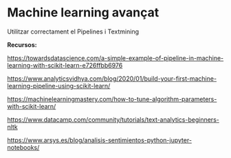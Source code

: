 # Machine learning avançat

Utilitzar correctament el Pipelines i Textmining

**Recursos:**

https://towardsdatascience.com/a-simple-example-of-pipeline-in-machine-learning-with-scikit-learn-e726ffbb6976

https://www.analyticsvidhya.com/blog/2020/01/build-your-first-machine-learning-pipeline-using-scikit-learn/

https://machinelearningmastery.com/how-to-tune-algorithm-parameters-with-scikit-learn/

https://www.datacamp.com/community/tutorials/text-analytics-beginners-nltk

https://www.arsys.es/blog/analisis-sentimientos-python-jupyter-notebooks/
